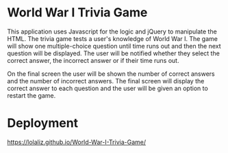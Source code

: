 # World War I Trivia Game

This application uses Javascript for the logic and jQuery to manipulate the HTML. The trivia game tests a user's knowledge of World War I. The game will show one multiple-choice question until time runs out and then the next question will be displayed. The user will be notified whether they select the correct answer, the incorrect answer or if their time runs out. 

On the final screen the user will be shown the number of correct answers and the number of incorrect answers. The final screen will display the correct answer to each question and the user will be given an option to restart the game. 

# Deployment 

https://lolaliz.github.io/World-War-I-Trivia-Game/